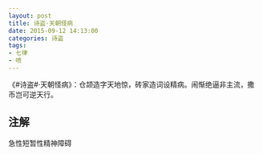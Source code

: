 ```yaml
---
layout: post
title: 诗盗·天朝怪病
date: 2015-09-12 14:13:00
categories: 诗盗
tags:
- 七律
- 喷
---
```

《#诗盗#·天朝怪病》：仓颉造字天地惊，砖家造词设精病。闹惭绝逼非主流，撒币岂可逆天行。

## 注解
急性短暂性精神障碍
